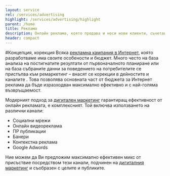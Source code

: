 ```yaml
---
layout: service
rel: /services/advertising
highlight: /services/advertising/highlight
parent: /home
title: Реклама
description: Онлайн реклама, която продава и носи нови клиенти, съчетавайки различни онлайн рекламни канали.
header: compact
---
```

#Концепция, корекция
Всяка [рекламна кампания в Интернет](./../бизнес-развитие/кухни-диалог/реклама.html), която разработваме има своите особености и бюджет. Много често на база анализа на постигнатите резултати от първоначалното планиране или на база събраните данни за поведението на потребителите се пристъпва към ремаркетинг – внасят се корекции в дейностите и каналите . Това позволява основната част от бюджета за Интернет реклама да бъде изразходван максимално ефективно и с най-голяма възвръщаемост.

Модерният подход за [дигитален маркетинг](./маркетинг-стратегия.html) гарантиращ ефективност от онлайн рекламата, е комплексният. Той включва използването на различни канали:

- Социални мрежи
- Онлайн видеореклама
- ПР публикации
- Банери
- Контекстна реклама
- Google Adwords

Ние можем да Ви предложим максимално ефективен микс от присъствие посредством тези канали, подчинен на [дигиталния маркетинг](./маркетинг-стратегия.html) и съобразен с целите и публиките.